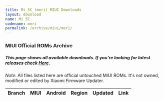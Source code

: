 ```yaml
---
title: Mi 5C (meri) MIUI Downloads
layout: download
name: Mi 5C
codename: meri
permalink: /archive/miui/meri/
---
```

### MIUI Official ROMs Archive
##### This page shows all available downloads. If you're looking for latest releases check [Here](/miui/meri/).
*Note*: All files listed here are official untouched MIUI ROMs. It's not owned, modified or edited by Xiaomi Firmware Updater.

<div class="table-responsive-md" id="table-wrapper">
<table id="miui" class="compact table table-striped table-hover table-sm">
    <thead class="thead-dark">
        <tr>
            <th>Branch</th>
            <th>MIUI</th>
            <th>Android</th>
            <th>Region</th>
            <th>Updated</th>
            <th>Link</th>
        </tr>
    </thead>
    <script>loadMiuiArchive('meri')</script>
</table>
</div>

